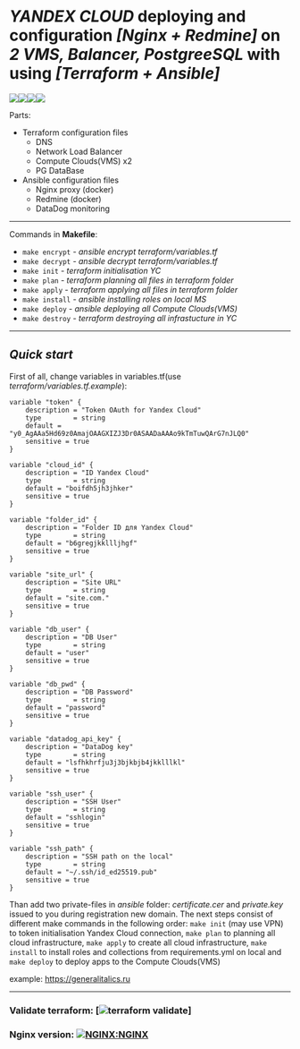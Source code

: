 # ***YANDEX CLOUD*** deploying and configuration ***[Nginx + Redmine]*** on ***2 VMS, Balancer, PostgreeSQL*** with using ***[Terraform + Ansible]*** 

<img src="https://img.shields.io/badge/terraform%20-%235835CC.svg?&style=for-the-badge&logo=terraform&logoColor=white"/><img src="https://img.shields.io/badge/ansible%20-%231A1918.svg?&style=for-the-badge&logo=ansible&logoColor=white"/><img src="https://img.shields.io/badge/docker%20-%230db7ed.svg?&style=for-the-badge&logo=docker&logoColor=white"/><img src="https://img.shields.io/badge/nginx%20-%23009639.svg?&style=for-the-badge&logo=nginx&logoColor=white"/>

Parts:
- Terraform configuration files
  - DNS
  - Network Load Balancer
  - Compute Clouds(VMS) x2
  - PG DataBase
- Ansible configuration files
  - Nginx proxy (docker)
  - Redmine (docker)
  - DataDog monitoring
---
Сommands in ____Makefile____:

- `make encrypt` - *ansible encrypt terraform/variables.tf*
- `make decrypt` - *ansible decrypt terraform/variables.tf*
- `make init` - *terraform initialisation YC*
- `make plan` - *terraform planning all files in terraform folder*
- `make apply` - *terraform applying all files in terraform folder*
- `make install` - *ansible installing roles on local MS*
- `make deploy` - *ansible deploying all Compute Clouds(VMS)*
- `make destroy` - *terraform destroying all infrastucture in YC*
---
## *Quick start*

First of all, change variables in variables.tf(use *terraform/variables.tf.example*): 
```
variable "token" {
    description = "Token OAuth for Yandex Cloud"
    type        = string
	default = "y0_AgAAa5Hd69z0AmajOAAGXIZJ3Dr0ASAADaAAAo9kTmTuwQArG7nJLQ0"
	sensitive = true
}

variable "cloud_id" {
    description = "ID Yandex Cloud"
    type        = string
	default = "boifdh5jh3jhker"
	sensitive = true
}

variable "folder_id" {
    description = "Folder ID для Yandex Cloud"
    type        = string
	default = "b6gregjkkllljhgf"
	sensitive = true
}

variable "site_url" {
    description = "Site URL"
    type        = string
	default = "site.com."
	sensitive = true
}

variable "db_user" {
    description = "DB User"
    type        = string
	default = "user"
	sensitive = true
}

variable "db_pwd" {
    description = "DB Password"
    type        = string
	default = "password"
	sensitive = true
}

variable "datadog_api_key" {
    description = "DataDog key"
    type        = string
	default = "lsfhkhrfju3j3bjkbjb4jkklllkl"
	sensitive = true
}

variable "ssh_user" {
    description = "SSH User"
    type        = string
	default = "sshlogin"
	sensitive = true
}

variable "ssh_path" {
    description = "SSH path on the local"
    type        = string
	default = "~/.ssh/id_ed25519.pub"
	sensitive = true
}
```
Than add two private-files in *ansible* folder: *certificate.cer* and *private.key* issued to you during registration new domain.
The next steps consist of different make commands in the following order: 
`make init` (may use VPN) to token initialisation Yandex Cloud connection, `make plan` to planning all cloud infrastructure, `make apply` to create all cloud infrastructure, `make install` to install roles and collections from requirements.yml on local and `make deploy` to deploy apps to the Compute Clouds(VMS)

example: https://generalitalics.ru

---

### Validate terraform: [![terraform validate](https://github.com/github/docs/actions/workflows/validate_check.yml/badge.svg)]

### Nginx version: [![NGINX:NGINX](https://repology.org/badge/latest-versions/nginx.svg)](https://repology.org/project/nginx/versions)
